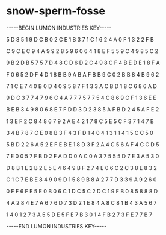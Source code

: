 # snow-sperm-fosse

-----BEGIN LUMON INDUSTRIES KEY-----

5 D 8 5 1 9 D C B 0 2 C E 1 B 3 7 1 C 1 6 2 4 A 0 F 1 3 2 2 F B

C 9 C E C 9 4 A 9 9 2 8 5 9 6 0 6 4 1 8 E F 5 5 9 C 4 9 8 5 C 2

9 B 2 D B 5 7 5 7 D 4 8 C D 6 D 2 C 4 9 8 C F 4 B E D E 1 8 F A

F 0 6 5 2 D F 4 D 1 8 B B 9 A B A F B B 9 C 0 2 B B 8 4 B 9 6 2

7 1 C E 7 4 0 B 0 D 4 0 9 5 8 7 F 1 3 3 A C B D 1 8 C 6 8 6 A D

9 D C 3 7 7 4 7 9 6 C 4 A 7 7 7 5 7 7 5 4 C 8 6 9 C F 1 3 6 E E

B E B 3 4 9 8 0 6 8 E 7 F D D 3 D 2 3 8 5 A F B D 2 4 5 A F E 2

1 3 E F 2 C 8 4 8 6 7 9 2 A E 4 2 1 7 8 C 5 E 5 C F 3 7 1 4 7 B

3 4 B 7 8 7 C E 0 8 B 3 F 4 3 F D 1 4 0 4 1 3 1 1 4 1 5 C C 5 0

5 B D 2 2 6 A 5 2 E F E B E 1 8 D 3 F 2 A 4 C 5 6 A F 4 C C D 5

7 E 0 0 5 7 F B D 2 F A D D 0 A C 0 A 3 7 5 5 5 D 7 E 3 A 5 3 0

D 8 B 1 E 2 B 2 E 5 E 4 6 4 9 B F 2 7 4 E 0 6 C 2 C 3 8 E 8 3 2

C 1 C 7 E B E 8 4 9 0 9 D 1 5 8 9 B 8 A 2 7 7 D 3 3 9 A 9 2 6 0

0 F F 6 F E 5 E 0 B 0 6 C 1 D C 5 C 2 D C 1 9 F B 0 8 5 8 8 8 D

4 A 2 8 4 E 7 A 6 7 6 D 7 3 D 2 1 E 8 4 A 8 C 8 1 B 4 3 A 5 6 7

1 4 0 1 2 7 3 A 5 5 D E 5 F E 7 B 3 0 1 4 F B 2 7 3 F E 7 7 B 7

-----END LUMON INDUSTRIES KEY-----
